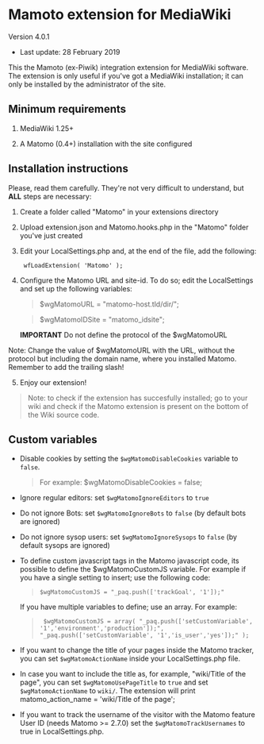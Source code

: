 Mamoto extension for MediaWiki
==============================
Version 4.0.1
 - Last update: 28 February 2019

This the Mamoto (ex-Piwik) integration extension for MediaWiki
software. The extension is only useful if you've got a MediaWiki
installation; it can only be installed by the administrator of the site.

Minimum requirements
--------------------------------

1.  MediaWiki 1.25+

2.  A Matomo (0.4+) installation with the site configured

Installation instructions
---------------------------------
Please, read them carefully. They're not very difficult to understand,
but **ALL** steps are necessary:

1. Create a folder called "Matomo" in your extensions directory

2. Upload extension.json and Matomo.hooks.php in the "Matomo" folder you've just created

3. Edit your LocalSettings.php and, at the end of the file, add the
  following:

        wfLoadExtension( 'Matomo' );


4. Configure the Matomo URL and site-id. To do so; edit the LocalSettings and set up the following variables:
      > $wgMatomoURL = "matomo-host.tld/dir/";

      > $wgMatomoIDSite = "matomo_idsite";

      **IMPORTANT** Do not define the protocol of the $wgMatomoURL

  Note: Change the value of $wgMatomoURL with the URL, without the protocol
	but including the domain name, where you installed Matomo.
	Remember to add the trailing slash!

5. Enjoy our extension!
> Note: to check if the extension has succesfully installed; go to your wiki and check if the Matomo extension is present on the bottom of the Wiki source code.


Custom variables
------------------------
* Disable cookies by setting  the ```$wgMatomoDisableCookies``` variable to ```false```.
  > For example: $wgMatomoDisableCookies = false;

* Ignore regular editors: set ```$wgMatomoIgnoreEditors``` to  ```true```
* Do not ignore Bots: set ```$wgMatomoIgnoreBots``` to ```false``` (by default bots are ignored)
* Do not ignore sysop users: set ```$wgMatomoIgnoreSysops``` to ```false``` (by default sysops are ignored)

* To define custom javascript tags in the Matomo javascript code, its possible to define the $wgMatomoCustomJS variable. For example if you have a single setting to insert; use the following code:
   > ```$wgMatomoCustomJS = "_paq.push(['trackGoal', '1']);"```

   If you have multiple variables to define; use an array. For example:
   > `` $wgMatomoCustomJS = array(
"_paq.push(['setCustomVariable', '1','environment','production']);",
"_paq.push(['setCustomVariable', '1','is_user','yes']);"
);``

* If you want to change the title of your pages inside the Matomo tracker,
  you can set ```$wgMatomoActionName``` inside your LocalSettings.php file.

* In case you want to include the title as, for example,
   "wiki/Title of the page", you can set ```$wgMatomoUsePageTitle``` to
  ```true``` and set ```$wgMatomoActionName``` to ```wiki/```. The extension will print matomo_action_name = 'wiki/Title of the page';

* If you want to track the username of the visitor with the Matomo feature User ID (needs Matomo >= 2.7.0) 
  set the ```$wgMatomoTrackUsernames``` to true in LocalSettings.php.
